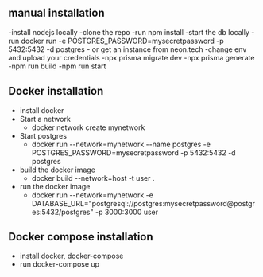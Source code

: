 ## manual installation
-install nodejs locally
-clone the repo
-run npm install
-start the db locally
    - run docker run -e POSTGRES_PASSWORD=mysecretpassword -p 5432:5432 -d postgres
    - or get an instance from neon.tech
-change env and upload your credentials
-npx prisma migrate dev
-npx prisma generate
-npm run build
-npm run start

## Docker installation
- install docker
- Start a network
    - docker network create mynetwork
- Start postgres
    - docker run --network=mynetwork --name postgres -e POSTGRES_PASSWORD=mysecretpassword -p 5432:5432 -d postgres
- build the docker image
    - docker build --network=host -t user .
- run the docker image
    - docker run --network=mynetwork -e DATABASE_URL="postgresql://postgres:mysecretpassword@postgres:5432/postgres" -p 3000:3000 user

## Docker compose installation
- install docker, docker-compose
- run docker-compose up